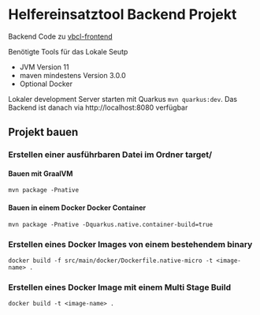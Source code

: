 # Helfereinsatztool Backend Projekt
Backend Code zu [vbcl-frontend](https://github.com/toky03/vbcl-frontend)

Benötigte Tools für das Lokale Seutp
- JVM Version 11
- maven mindestens Version 3.0.0
- Optional Docker

Lokaler development Server starten mit Quarkus `mvn quarkus:dev`. Das Backend ist danach via http://localhost:8080 verfügbar

## Projekt bauen
### Erstellen einer ausführbaren Datei im Ordner target/
#### Bauen mit GraalVM
```shell script
mvn package -Pnative
```
#### Bauen in einem Docker Docker Container
```shell script
mvn package -Pnative -Dquarkus.native.container-build=true
```

### Erstellen eines Docker Images von einem bestehendem binary

```shell script
docker build -f src/main/docker/Dockerfile.native-micro -t <image-name> .
```

### Erstellen eines Docker Image mit einem Multi Stage Build
```shell script
docker build -t <image-name> .
```
